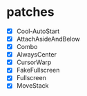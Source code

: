 # patches

- [x] Cool-AutoStart
- [x] AttachAsideAndBelow 
- [x] Combo 
- [x] AlwaysCenter 
- [x] CursorWarp 
- [x] FakeFullscreen
- [x] Fullscreen
- [x] MoveStack 

